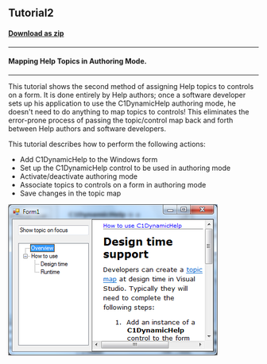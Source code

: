 ## Tutorial2
#### [Download as zip](https://grapecity.github.io/DownGit/#/home?url=https://github.com/GrapeCity/ComponentOne-WinForms-Samples/tree/master/NetFramework\DynamicHelp\CS\Tutorials\Tutorial2)
____
#### Mapping Help Topics in Authoring Mode.
____
This tutorial shows the second method of assigning Help topics to controls on a form.
It is done entirely by Help authors; once a software developer sets up his application to use the C1DynamicHelp authoring mode, he doesn't need to do anything to map topics to controls!
This eliminates the error-prone process of passing the topic/control map back and forth between Help authors and software developers.

This tutorial describes how to perform the following actions:

* Add C1DynamicHelp to the Windows form
* Set up the C1DynamicHelp control to be used in authoring mode
* Activate/deactivate authoring mode
* Associate topics to controls on a form in authoring mode
* Save changes in the topic map

![screenshot](screenshot.PNG)
